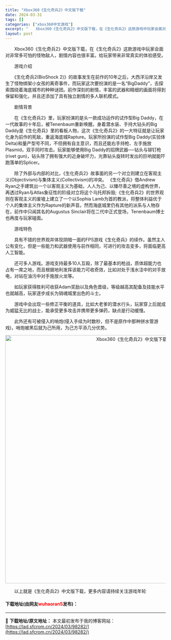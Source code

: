 ```yaml
---
title: "Xbox360《生化奇兵2》中文版下载"
date: 2024-03-31
tags: []
categories: ["xbox360中文游戏"]
excerpt: "　　Xbox360《生化奇兵2》中文版下载，在《生化奇兵2》这款游戏中玩家会面对非常多可怕的怪物敌人，剧情内容也很丰富。给玩家带来非常真实的体验感受。 　　游戏介绍 　　《生化奇兵2(BioShock 2)》的故事发生在前作的10年之后，大西洋沿岸又发生了怪物绑架小女孩的离奇事件，而玩家这次要扮演的&hellip;"
layout: post
---
```


 <p>　　Xbox360《生化奇兵2》中文版下载，在《生化奇兵2》这款游戏中玩家会面对非常多可怕的怪物敌人，剧情内容也很丰富。给玩家带来非常真实的体验感受。</p> <p>　　游戏介绍</p> <p>　　《生化奇兵2(BioShock 2)》的故事发生在前作的10年之后，大西洋沿岸又发生了怪物绑架小女孩的离奇事件，而玩家这次要扮演的是一名&ldquo;BigDaddy&rdquo;，去探索围绕着海底城市的种种谜团。前作深刻的剧情，丰富的武器和精细的画面将得到保留和强化，并且还添加了具有独立剧情的多人联机模式。</p> <p>　　剧情背景</p> <p>　　在《生化奇兵2》里，玩家扮演的是头一款成功运作的试作型Big Daddy，在一代故事的十年后，被Tenenbaum重新唤醒。身着潜水装、手持大钻头的Big Daddy是《生化奇兵》里的看板人物，这次《生化奇兵2》的一大特征就是让玩家化身为前作的死敌，重返海底城Rapture。玩家所扮演的试作型Big Daddy(实验体Delta)和量产型号不同，不但拥有自主意识，而且还能右手持枪、左手施放Plasmid，双手同时攻击。玩家能够使用Big Daddy的招牌武器──钻头与铆钉枪(rivet gun)，钻头除了拥有强大的近身破坏力，光靠钻头旋转时发出的巨响就能吓跑落单的Splicer。</p> <p>　　除了外部与内部的对比，《生化奇兵2》故事面的另一个对立则建立在客观主义(Objectivism)与集体主义(Collectivism)的冲突。 《生化奇兵》借Andrew Ryan之手建筑出一个以客观主义为基础，人人为己、以臻尽善之境的虚构世界，再透过Ryan与Atlas象征性的阶级对立将这个乌托邦拆毁;《生化奇兵2》的世界观则在客观主义的废墟上建立了一个以Sophia Lamb为首的教派，将整体利益优于个人的集体主义作为Rapture的新声音。然而海底城里仍有其他的派系与人物存在，前作中只闻其名的Augustus Sinclair将在二代中正式登场，Tenenbaum博士也再度与玩家碰面。</p> <p>　　游戏特色</p> <p>　　具有不错的世界观并体现阴暗一面的FPS游戏《生化奇兵》的续作。虽然主人公有变化，但是一些能力和武器使用与前作相同，可进行的攻击变多，将面临更高人工智能。</p> <p>　　还可多人游戏。游戏支持最多10人互殴，除了最基本的枪战，质体超能力也占有一席之地，而且根据地利发挥该能力可收奇效，比如对处于浅水洼中的对手放电，对站在油污中对手施放火龙等。</p> <p>　　如玩家获得胜利可收获Adam奖励以及角色晋级，等级越高其配备及技能水平也就越高，玩家逐步成长为销魂城里出色的斗士。</p> <p>　　游戏中会出现一些修正平衡的道具，比如大老爹的潜水行头，玩家穿上后就成为威猛无比的战士，能承受更多攻击并携带更多弹药，缺点是行动缓慢。</p> <p>　　此外还有可被侵入的哨炮(侵入手续为时数秒，但不是原作中那种拼水管游戏)，哨炮被黑后就为己所用，为己方平添几分优势。</p> <p align="center"><img align="" border="0" src="https://lad.sfcrom.cn/wp-content/uploads/2024/03/20240330_66083dfd6c148.jpg" width="778" alt="Xbox360《生化奇兵2》中文版下载" /></p> <p>　　以上就是《生化奇兵2》中文版下载，更多内容请持续关注游戏年轮</p> <p><h4>下载地址(由网友<font color="red">wuhaoran5</font>发布)：</h4></p> 

---
📖 **下载地址/原文地址：** 本文最初发布于我的博客网站：[https://lad.sfcrom.cn/2024/03/98282/](https://lad.sfcrom.cn/2024/03/98282/)
